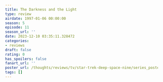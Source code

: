 ```yaml
---
title: The Darkness and the Light
type: review
airdate: 1997-01-06 00:00:00
season: 5
episode: 11
season_url: ''
date: 2023-12-10 03:35:11.328472
categories:
- reviews
draft: false
rating: 0
has_spoilers: false
fanart_url: ''
poster_url: /thoughts/reviews/tv/star-trek-deep-space-nine/series_poster.jpg
tags: []
---
```


